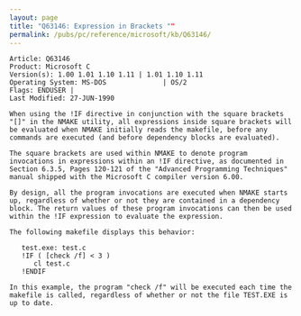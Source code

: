 ```yaml
---
layout: page
title: "Q63146: Expression in Brackets ""
permalink: /pubs/pc/reference/microsoft/kb/Q63146/
---
```


	Article: Q63146
	Product: Microsoft C
	Version(s): 1.00 1.01 1.10 1.11 | 1.01 1.10 1.11
	Operating System: MS-DOS              | OS/2
	Flags: ENDUSER |
	Last Modified: 27-JUN-1990
	
	When using the !IF directive in conjunction with the square brackets
	"[]" in the NMAKE utility, all expressions inside square brackets will
	be evaluated when NMAKE initially reads the makefile, before any
	commands are executed (and before dependency blocks are evaluated).
	
	The square brackets are used within NMAKE to denote program
	invocations in expressions within an !IF directive, as documented in
	Section 6.3.5, Pages 120-121 of the "Advanced Programming Techniques"
	manual shipped with the Microsoft C compiler version 6.00.
	
	By design, all the program invocations are executed when NMAKE starts
	up, regardless of whether or not they are contained in a dependency
	block. The return values of these program invocations can then be used
	within the !IF expression to evaluate the expression.
	
	The following makefile displays this behavior:
	
	   test.exe: test.c
	   !IF ( [check /f] < 3 )
	      cl test.c
	   !ENDIF
	
	In this example, the program "check /f" will be executed each time the
	makefile is called, regardless of whether or not the file TEST.EXE is
	up to date.
